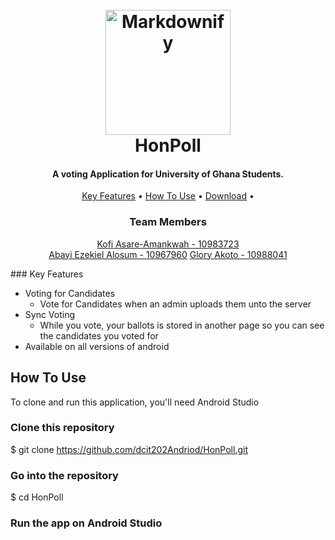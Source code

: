 

<h1 align="center">
    <br>
    <a href="https://id.usembassy.gov/message-for-u-s-citizens-voting-in-2020-u-s-elections/"><img src="https://d2v9ipibika81v.cloudfront.net/uploads/sites/72/431539-PE9O1K-661-1140x684.jpg" alt="Markdownify" width="200"></a>
    <br>
    HonPoll
    <br>
  </h1>
  
  <h4 align="center">A voting Application for University of Ghana Students.</h4>
  

  
  <p align="center">
    <a href="#key-features">Key Features</a> •
    <a href="#how-to-use">How To Use</a> •
    <a href="#download">Download</a> •
  </p>
  <h3 align="center">Team Members</h3>
  <p align = "center">
    <a href="https://github.com/KAsare1">Kofi Asare-Amankwah - 10983723</a> <br>
    <a href="https://github.com/byte-hog">Abayi Ezekiel Alosum - 10967960</a>
      <a href="https://github.com/Gliz23">Glory Akoto - 10988041</a>
  </p>
  ### Key Features
  
  * Voting for Candidates
    - Vote for Candidates when an admin uploads them unto the server
  * Sync Voting
    - While you vote, your ballots is stored in another page so you can see the candidates you voted for
  * Available on all versions of android
  
  ## How To Use
  
  To clone and run this application, you'll need Android Studio
  
  ### Clone this repository
  $ git clone https://github.com/dcit202Andriod/HonPoll.git
  
  ### Go into the repository
  $ cd HonPoll
  
  
  ### Run the app on Android Studio
